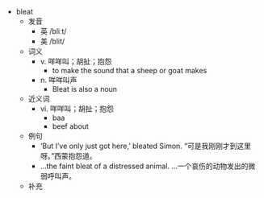 - bleat
  - 发音
    - 英 /bliːt/
    - 美 /blit/
  - 词义
    - v. 咩咩叫；胡扯；抱怨
      - to make the sound that a sheep or goat makes
    - n. 咩咩叫声
      - Bleat is also a noun
  - 近义词
    - vi. 咩咩叫；胡扯；抱怨
      - baa
      - beef about
  - 例句
    - ‘But I’ve only just got here,’ bleated Simon. “可是我刚刚才到这里呀。”西蒙抱怨道。
    - ...the faint bleat of a distressed animal. ...一个哀伤的动物发出的微弱呼叫声。
  - 补充
